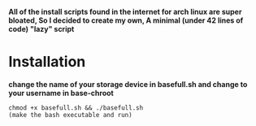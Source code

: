 **All of the install scripts found in the internet for arch linux are super bloated, So I decided to create my own, A minimal (under 42 lines of code) "lazy" script**

# Installation

**change the name of your storage device in basefull.sh and change to your username in base-chroot**

```
chmod +x basefull.sh && ./basefull.sh
(make the bash executable and run)


